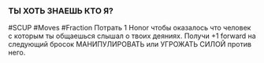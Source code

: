 ### ТЫ ХОТЬ ЗНАЕШЬ КТО Я?

#SCUP #Moves #Fraction 
Потрать 1 Honor чтобы оказалось что человек с которым ты общаешься слышал о твоих деяниях. Получи +1 forward на следующий бросок МАНИПУЛИРОВАТЬ или УГРОЖАТЬ СИЛОЙ против него.